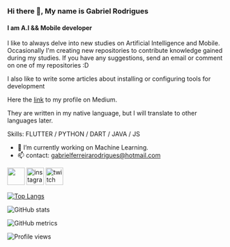 ### Hi there 👋, My name is Gabriel Rodrigues
#### I am A.I && Mobile developer 

I like to always delve into new studies on Artificial Intelligence and Mobile.
Occasionally I'm creating new repositories to contribute knowledge gained during my studies. 
If you have any suggestions, send an email or comment on one of my repositories :D 

I also like to write some articles about installing or configuring tools for development

Here the [link](https://medium.com/@gabrielferreirarodriguesti) to my profile on Medium.

They are written in my native language, but I will translate to other languages later.


Skills: FLUTTER / PYTHON / DART / JAVA / JS

- 🔭 I’m currently working on Machine Learning.
- 📫 contact: gabrielferreirarodrigues@hotmail.com


[<img src="https://cdn-icons-png.flaticon.com/512/174/174857.png" height='40'>](https://www.linkedin.com/in/gabrielferreirarodrigues//) [<img src='https://upload.wikimedia.org/wikipedia/commons/e/e7/Instagram_logo_2016.svg' alt='instagram' height='40'>](https://www.instagram.com/zero0netv//)  [<img src='https://upload.wikimedia.org/wikipedia/commons/d/d3/Twitch_Glitch_Logo_Purple.svg' alt='twitch' height='40'>](https://www.twitch.tv/zeroonetv)  

[![Top Langs](https://github-readme-stats.vercel.app/api/top-langs/?username=ZeroOneTV)](https://github.com/anuraghazra/github-readme-stats)

![GitHub stats](https://github-readme-stats.vercel.app/api?username=ZeroOneTV&show_icons=true&count_private=true)  

![GitHub metrics](https://metrics.lecoq.io/ZeroOneTV)  

![Profile views](https://gpvc.arturio.dev/ZeroOneTV)  
